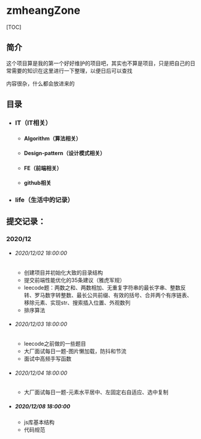 # zmheangZone

[TOC]

## 简介

这个项目算是我的第一个好好维护的项目吧，其实也不算是项目，只是把自己的日常需要的知识在这里进行一下整理，以便日后可以查找



内容很杂，什么都会放进来的



## 目录

- ### IT（IT相关）

  - #### Algorithm（算法相关）

  - #### Design-pattern（设计模式相关）

  - #### FE（前端相关）

  - #### github相关

- ### life（生活中的记录）









## 提交记录：

### 2020/12

- ###### 2020/12/02	18:00:00	
  
  - 创建项目并初始化大致的目录结构   
  - 提交前端性能优化的35条建议（雅虎军规）  
  - leecode题：两数之和、两数相加、无重复字符串的最长字串、整数反转、罗马数字转整数、最长公共前缀、有效的括号、合并两个有序链表、移除元素、实现str、搜索插入位置、外观数列    
  - 排序算法
  
- ###### 2020/12/03    18:00:00
  
  - leecode之前做的一些题目
  - 大厂面试每日一题-图片懒加载，防抖和节流
  - 面试中高频手写函数

- ###### 2020/12/04   18:00:00

  - 大厂面试每日一题-元素水平居中、左固定右自适应、选中复制
  
- ##### 2020/12/08   18:00:00

  - js库基本结构
  - 代码规范